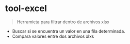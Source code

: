 # tool-excel
> Herramieta para filtrar dentro de archivos xlsx

- Buscar si se encuentra un valor en una fila determinada.
- Compara valores entre dos archivos xlxs